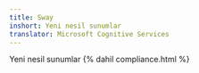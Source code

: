 ```yaml
---
title: Sway
inshort: Yeni nesil sunumlar
translator: Microsoft Cognitive Services
---
```


Yeni nesil sunumlar
{% dahil compliance.html %}

